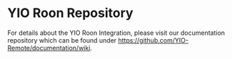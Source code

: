 # YIO Roon Repository

For details about the YIO Roon Integration, please visit our documentation repository which can be found under
<https://github.com/YIO-Remote/documentation/wiki>.
